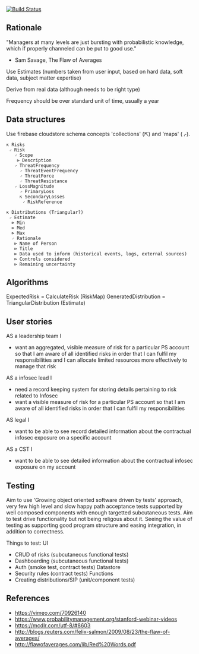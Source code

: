 [![Build Status](https://travis-ci.org/jgumbley/RiskFactors.svg?branch=master)](https://travis-ci.org/jgumbley/RiskFactors)

Rationale
---------

"Managers at many levels are just bursting with probabilistic knowledge, which if properly channeled can be put to good use."
 - Sam Savage, The Flaw of Averages

Use Estimates (numbers taken from user input, based on hard data, soft data, subject matter expertise)

Derive from real data (although needs to be right type)

Frequency should be over standard unit of time, usually a year

Data structures
---------------

Use firebase cloudstore schema concepts 'collections' (⇱) and 'maps' (⌌).

```
⇱ Risks
 ⌌ Risk
   ⌌ Scope
    ⊳ Description
   ⌌ ThreatFrequency
     ⌌ ThreatEventFrequency
     ⌌ ThreatForce
     ⌌ ThreatResistance
   ⌌ LossMagnitude
     ⌌ PrimaryLoss
     ⇱ SecondaryLosses
      ⌌ RiskReference

⇱ Distributions (Triangular?)
 ⌌ Estimate
  ⊳ Min
  ⊳ Med
  ⊳ Max
  ⌌ Rationale
   ⊳ Name of Person
   ⊳ Title
   ⊳ Data used to inform (historical events, logs, external sources)
   ⊳ Controls considered
   ⊳ Remaining uncertainty
```

Algorithms
----------

ExpectedRisk = CalculateRisk (RiskMap)
GeneratedDistribution = TriangularDistribution (Estimate)

User stories
------------

AS a leadership team I
 - want an aggregated, visible measure of risk for a particular PS account
   so that I am aware of all identified risks in order that I can fulfil my responsibilities 
   and I can allocate limited resources more effectively to manage that risk

AS a infosec lead I
 - need a record keeping system for storing details pertaining to risk related to Infosec
 - want a visible measure of risk for a particular PS account
   so that I am aware of all identified risks in order that I can fulfil my responsibilities 

AS legal I
 - want to be able to see record detailed information about the contractual infosec exposure on a specific account

AS a CST I 
 - want to be able to see detailed information about the contractual infosec exposure on my account

Testing
-------
Aim to use 'Growing object oriented software driven by tests' approach, very few high level and slow happy path acceptance tests supported by well composed components with enough targetted subcutaneous tests. Aim to test drive functionality but not being religous about it. Seeing the value of testing as supporting good program structure and easing integration, in addition to correctness.

Things to test:
UI
 - CRUD of risks (subcutaneous functional tests)
 - Dashboarding (subcutaneous functional tests)
 - Auth (smoke test, contract tests)
Datastore
 - Security rules (contract tests)
Functions
 - Creating distributions/SIP (unit/component tests)

References
----------

- https://vimeo.com/70926140
- https://www.probabilitymanagement.org/stanford-webinar-videos
- https://mcdlr.com/utf-8/#8603
- http://blogs.reuters.com/felix-salmon/2009/08/23/the-flaw-of-averages/
- http://flawofaverages.com/lib/Red%20Words.pdf
